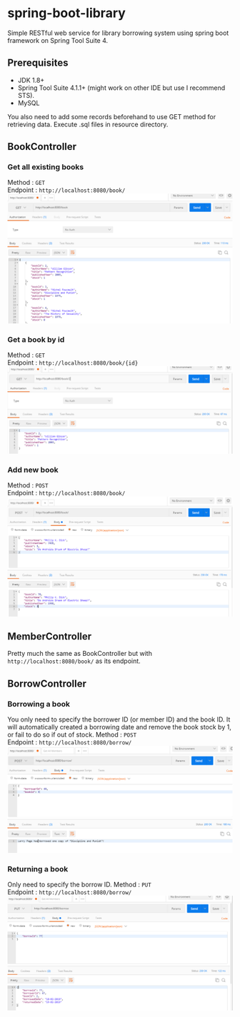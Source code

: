 # spring-boot-library
Simple RESTful web service for library borrowing system using spring boot framework on Spring Tool Suite 4.

## Prerequisites
* JDK 1.8+
* Spring Tool Suite 4.1.1+ (might work on other IDE but use I recommend STS).
* MySQL

You also need to add some records beforehand to use GET method for retrieving data. Execute .sql files in resource directory.

## BookController
### Get all existing books
Method : `GET`  
Endpoint : `http://localhost:8080/book/`
![get all books](https://raw.githubusercontent.com/kucinghitam13/spring-boot-library/master/img/01.PNG)

### Get a book by id
Method : `GET`  
Endpoint : `http://localhost:8080/book/{id}`
![get book by id](https://raw.githubusercontent.com/kucinghitam13/spring-boot-library/master/img/02.PNG)

### Add new book
Method : `POST`  
Endpoint : `http://localhost:8080/book/`
![add book](https://raw.githubusercontent.com/kucinghitam13/spring-boot-library/master/img/03.PNG)

## MemberController
Pretty much the same as BookController but with `http://localhost:8080/book/` as its endpoint.

## BorrowController
### Borrowing a book
You only need to specify the borrower ID (or member ID) and the book ID. It will automatically created a borrowing date and remove the book stock by 1, or fail to do so if out of stock.
Method : `POST`  
Endpoint : `http://localhost:8080/borrow/`
![borrowing book](https://raw.githubusercontent.com/kucinghitam13/spring-boot-library/master/img/c.PNG)

### Returning a book
Only need to specify the borrow ID.
Method : `PUT`  
Endpoint : `http://localhost:8080/borrow/`
![returning book](https://raw.githubusercontent.com/kucinghitam13/spring-boot-library/master/img/d.PNG)
